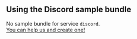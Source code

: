 ## Using the Discord sample bundle

No sample bundle for service `discord`.  
[You can help us and create one!](https://github.com/codeoverflow-org/nodecg-io/blob/master/docs/contribute.md)
